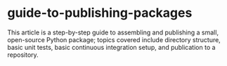# guide-to-publishing-packages
This article is a step-by-step guide to assembling and publishing a small, open-source Python package; topics covered include directory structure, basic unit tests, basic continuous integration setup, and publication to a repository.
